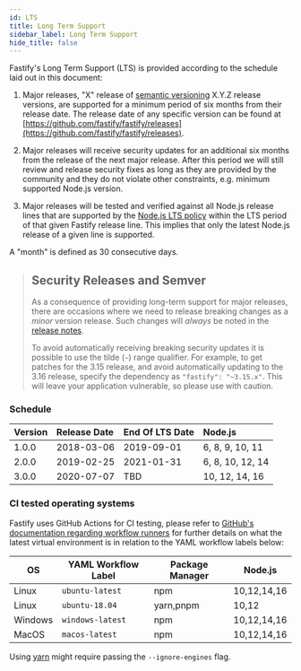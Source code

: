 ```yaml
---
id: LTS
title: Long Term Support
sidebar_label: Long Term Support
hide_title: false
---
```


Fastify's Long Term Support (LTS) is provided according to the schedule laid
out in this document:

1. Major releases, "X" release of [semantic versioning][semver] X.Y.Z release
   versions, are supported for a minimum period of six months from their release
   date. The release date of any specific version can be found at
   [https://github.com/fastify/fastify/releases](https://github.com/fastify/fastify/releases).

1. Major releases will receive security updates for an additional six months
   from the release of the next major release. After this period
   we will still review and release security fixes as long as they are
   provided by the community and they do not violate other constraints,
   e.g. minimum supported Node.js version.

1. Major releases will be tested and verified against all Node.js
   release lines that are supported by the
   [Node.js LTS policy](https://github.com/nodejs/Release) within the
   LTS period of that given Fastify release line. This implies that only
   the latest Node.js release of a given line is supported.

A "month" is defined as 30 consecutive days.

> ## Security Releases and Semver
>
> As a consequence of providing long-term support for major releases, there
> are occasions where we need to release breaking changes as a _minor_
> version release. Such changes will _always_ be noted in the
> [release notes](https://github.com/fastify/fastify/releases).
>
> To avoid automatically receiving breaking security updates it is possible to use
> the tilde (`~`) range qualifier. For example, to get patches for the 3.15
> release, and avoid automatically updating to the 3.16 release, specify
> the dependency as `"fastify": "~3.15.x"`. This will leave your application vulnerable,
> so please use with caution.

[semver]: https://semver.org/

<a name="lts-schedule"></a>

### Schedule

| Version | Release Date | End Of LTS Date | Node.js              |
| :------ | :----------- | :-------------- | :------------------- |
| 1.0.0   | 2018-03-06   | 2019-09-01      | 6, 8, 9, 10, 11      |
| 2.0.0   | 2019-02-25   | 2021-01-31      | 6, 8, 10, 12, 14     |
| 3.0.0   | 2020-07-07   | TBD             | 10, 12, 14, 16       |

<a name="supported-os"></a>

### CI tested operating systems

Fastify uses GitHub Actions for CI testing, please refer to
[GitHub's documentation regarding workflow runners](https://docs.github.com/en/actions/using-github-hosted-runners/about-github-hosted-runners#supported-runners-and-hardware-resources)
for further details on what the latest virtual environment is in relation to
the YAML workflow labels below:

| OS      | YAML Workflow Label    | Package Manager           | Node.js      |
|---------|------------------------|---------------------------|--------------|
| Linux   | `ubuntu-latest`        | npm                       | 10,12,14,16  |
| Linux   | `ubuntu-18.04`         | yarn,pnpm                 | 10,12        |
| Windows | `windows-latest`       | npm                       | 10,12,14,16  |
| MacOS   | `macos-latest`         | npm                       | 10,12,14,16  |

Using [yarn](https://yarnpkg.com/) might require passing the `--ignore-engines` flag.
